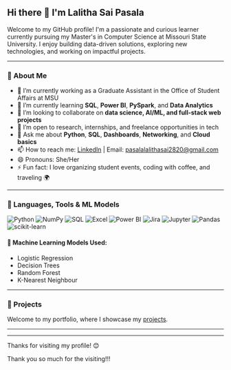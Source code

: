 ## Hi there 👋 I'm Lalitha Sai Pasala

Welcome to my GitHub profile! I'm a passionate and curious learner currently pursuing my Master's in Computer Science at Missouri State University. I enjoy building data-driven solutions, exploring new technologies, and working on impactful projects.

---

### 🚀 About Me

- 🔭 I’m currently working as a Graduate Assistant in the Office of Student Affairs at MSU
- 🌱 I’m currently learning **SQL**, **Power BI**, **PySpark**, and **Data Analytics**
- 👯 I’m looking to collaborate on **data science, AI/ML, and full-stack web projects**
- 🤝 I’m open to research, internships, and freelance opportunities in tech
- 💬 Ask me about **Python**, **SQL**, **Dashboards**, **Networking**, and **Cloud basics**
- 📫 How to reach me: [LinkedIn](https://www.linkedin.com/in/lalitha-sai-pasala-717a9631b?utm_source=share&utm_campaign=share_via&utm_content=profile&utm_medium=ios_app) | Email: pasalalalithasai2820@gmail.com
- 😄 Pronouns: She/Her
- ⚡ Fun fact: I love organizing student events, coding with coffee, and traveling 🌍

---

### 🧰 Languages, Tools & ML Models

![Python](https://img.shields.io/badge/-Python-3776AB?logo=python&logoColor=white)
![NumPy](https://img.shields.io/badge/-NumPy-013243?logo=numpy&logoColor=white)
![SQL](https://img.shields.io/badge/-SQL-003B57?logo=sqlite&logoColor=white)
![Excel](https://img.shields.io/badge/-Excel-217346?logo=microsoft-excel&logoColor=white)
![Power BI](https://img.shields.io/badge/-PowerBI-F2C811?logo=powerbi&logoColor=black)
![Jira](https://img.shields.io/badge/-Jira-0052CC?logo=jira&logoColor=white)
![Jupyter](https://img.shields.io/badge/-Jupyter-F37626?logo=jupyter&logoColor=white)
![Pandas](https://img.shields.io/badge/-Pandas-150458?logo=pandas&logoColor=white)
![scikit-learn](https://img.shields.io/badge/-Scikit--Learn-F7931E?logo=scikit-learn&logoColor=black)

#### 🧠 Machine Learning Models Used:
- Logistic Regression
- Decision Trees
- Random Forest
- K-Nearest Neighbour

---

### 📌 Projects
Welcome to my portfolio, where I showcase my [projects](https://github.com/lalithasaipasala/data-analytics-projects).



---

---

Thanks for visiting my profile! 😊

Thank you so much for the visiting!!!
